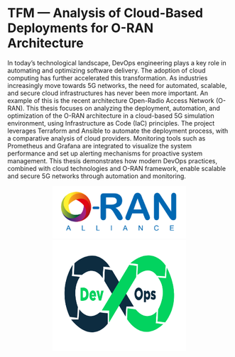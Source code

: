 # TFM — Analysis of Cloud-Based Deployments for O-RAN Architecture

In today’s technological landscape, DevOps engineering plays a key role in automating and optimizing software delivery. The adoption of cloud computing has further accelerated this transformation. As industries increasingly move towards 5G networks, the need for automated, scalable, and secure cloud infrastructures has never been more important. An example of this is the recent architecture Open-Radio Access Network (O-RAN). This thesis focuses on analyzing the deployment, automation, and optimization of the O-RAN architecture in a cloud-based 5G simulation environment, using Infrastructure as Code (IaC) principles. The project leverages Terraform and Ansible to automate the deployment process, with a comparative analysis of cloud providers. Monitoring tools such as Prometheus and Grafana are integrated to visualize the system performance and set up alerting mechanisms for proactive system management. This thesis demonstrates how modern DevOps practices, combined with cloud technologies and O-RAN framework, enable scalable and secure 5G networks through automation and monitoring.

<p align="center">
  <img src="img/o-ran-logo.png" alt="O-RAN Architecture" width="300" heigth="250"/>
  <img src="img/devops-logo.png" alt="DevOps" width="300" height="250"/>
</p>